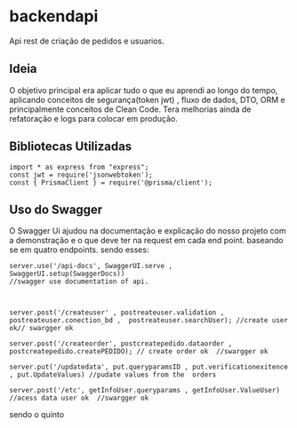 # backendapi 
Api rest de criação de pedidos e usuarios.
## Ideia
O objetivo principal era aplicar tudo o que eu aprendi ao longo do tempo, aplicando conceitos de segurança(token jwt) , fluxo de dados, DTO, ORM  e principalmente conceitos de Clean Code. Tera melhorias ainda de refatoração e logs para colocar em produção.
## Bibliotecas Utilizadas

```
import * as express from "express";
const jwt = require('jsonwebtoken'); 
const { PrismaClient } = require('@prisma/client');
 ```

## Uso do Swagger
O Swagger Ui ajudou na documentação e explicação do nosso projeto com a demonstração e o que deve ter na request em cada end point.
baseando se em quatro endpoints. sendo esses:
```
server.use('/api-docs', SwaggerUI.serve , SwaggerUI.setup(SwaggerDocs))
//swagger use documentation of api.



server.post('/createuser' , postreateuser.validation , postreateuser.conection_bd ,  postreateuser.searchUser); //create user ok// swargger ok

server.post('/createorder', postcreatepedido.dataorder , postcreatepedido.createPEDIDO); // create order ok  //swargger ok 

server.put('/updatedata', put.queryparamsID , put.verificationexitence , put.UpdateValues) //pudate values from the  orders

server.post('/etc', getInfoUser.queryparams , getInfoUser.ValueUser) //acess data user ok  //swargger ok
```
sendo o quinto
